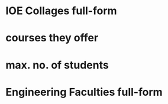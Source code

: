 # IOE Collages full-form
# courses they offer
# max. no. of students
# Engineering Faculties full-form
